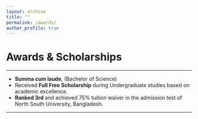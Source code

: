 ```yaml
---
layout: archive
title: ""
permalink: /awards/
author_profile: true
---
```


# Awards & Scholarships

---

- **Summa cum laude**, (Bachelor of Science)
- Received **Full Free Scholarship** during Undergraduate studies based on academic excellence.
- **Ranked 3rd** and achieved 75% tuition waiver in the admission test of North South University, Bangladesh. 

---
